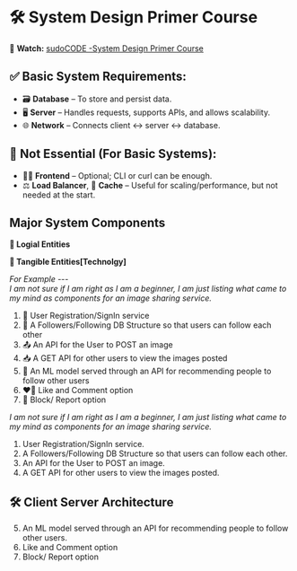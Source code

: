 # 🛠️ System Design Primer Course 
🎥 **Watch:** [sudoCODE -System Design Primer Course](https://www.youtube.com/playlist?list=PLTCrU9sGyburBw9wNOHebv9SjlE4Elv5a)


## ✅ Basic System Requirements:
- 🗃️ **Database** – To store and persist data.  
- 🖥️ **Server** – Handles requests, supports APIs, and allows scalability.  
- 🌐 **Network** – Connects client ↔ server ↔ database.

## 🚫 Not Essential (For Basic Systems):
- 🧑‍💻 **Frontend** – Optional; CLI or curl can be enough.  
- ⚖️ **Load Balancer**, 🧠 **Cache** – Useful for scaling/performance, but not needed at the start.


## Major System Components
**🧠  Logial Entities**

**🔧  Tangible Entities[Technolgy]**

_For Example ---  
I am not sure if I am right as I am a beginner, I am just listing what came to my mind as components for an image sharing service._

1. 👤 User Registration/SignIn service  
2. 🔄 A Followers/Following DB Structure so that users can follow each other  
3. 📤 An API for the User to POST an image  
4. 📥 A GET API for other users to view the images posted  
5. 🤖 An ML model served through an API for recommending people to follow other users  
6. ❤️💬 Like and Comment option  
7. 🚫 Block/ Report option  

_I am not sure if I am right as I am a beginner, I am just listing what came to my mind as components for an image sharing service._

1. User Registration/SignIn service.
2. A Followers/Following DB Structure so that users can follow each other.
3. An API for the User to POST an image. 
4. A GET API for other users to view the images posted.



## 🛠️ Client Server Architecture

   
5. An ML model served through an API for recommending people to follow other users.
6. Like and Comment option
7. Block/ Report option
    
